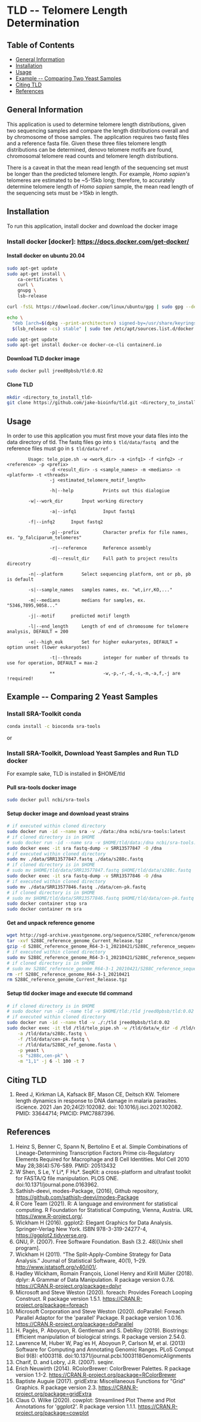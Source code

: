 # TLD -- Telomere Length Determination

## Table of Contents
* [General Information](#info)
* [Installation](#install)
* [Usage](#usage)
* [Example -- Comparing Two Yeast Samples](#example)
* [Citing TLD](#cite)
* [References](#ref)

## <a name="info"></a>General Information
This application is used to determine telomere length distributions, given two sequencing samples and compare the length distributions overall and by chromosome of those samples. The application requires two fastq files and a reference fasta file. Given these three files telomere length distributions can be determined, denovo telomere motifs are found, chromosomal telomere read counts and telomere length distributions. 

There is a caveat in that the mean read length of the sequencing set must be longer than the predicted telomere length. For example, *Homo sapien's* telomeres are estimated to be ~5-15kb long; therefore, to accurately determine telomere length of *Homo sapien* sample, the mean read length of the sequencing sets must be >15kb in length.

## <a name="install"></a>Installation
To run this application, install docker and download the docker image

### Install docker [docker]: https://docs.docker.com/get-docker/

#### Install docker on ubuntu 20.04
```sh
sudo apt-get update
sudo apt-get install \
    ca-certificates \
    curl \
    gnupg \
    lsb-release

curl -fsSL https://download.docker.com/linux/ubuntu/gpg | sudo gpg --dearmor -o /usr/share/keyrings/docker-archive-keyring.gpg

echo \
  "deb [arch=$(dpkg --print-architecture) signed-by=/usr/share/keyrings/docker-archive-keyring.gpg] https://download.docker.com/linux/ubuntu \
  $(lsb_release -cs) stable" | sudo tee /etc/apt/sources.list.d/docker.list > /dev/null

sudo apt-get update
sudo apt-get install docker-ce docker-ce-cli containerd.io

```

#### Download TLD docker image
```sh
sudo docker pull jreed0pbsb/tld:0.02
```

#### Clone TLD
```sh
mkdir <directory_to_install_tld>
git clone https://github.com/jake-bioinfo/tld.git <directory_to_install_tld>
```

## <a name="usage"></a>Usage
In order to use this application you must first move your data files into the data directory of tld. The fastq files go into ```$ tld/data/fastq ``` and the reference files must go in ```$ tld/data/ref ```. 

```
        Usage: telo_pipe.sh -w <work_dir> -a <infq1> -f <infq2> -r <reference> -p <prefix> 
			    -d <result_dir> -s <sample_names> -m <medians> -n <platform> -t <threads>
			    -j <estimated_telomere_motif_length>

                -h|--help       	Prints out this dialogiue
		
		-w|--work_dir		Input working directory

                -a|--infq1      	Input fastq1 
		
		-f|--infq2		Input fastq2

                -p|--prefix     	Character prefix for file names, ex. "p_falciparum_telomeres"

                -r|--reference  	Reference assembly

                -d|--result_dir 	Full path to project results direcotry

		-n|--platform		Select sequencing platform, ont or pb, pb is default

		-s|--sample_names	samples names, ex. "wt,irr,KO,..."

		-m|--medians		medians for samples, ex. "5346,7895,9058..."

		-j|--motif		predicted motif length

		-l|--end_length		Length of end of chromosome for telomere analysis, DEFAULT = 200

		-e|--high_euk		Set for higher eukaryotes, DEFAULT = option unset (lower eukaryotes)

                -t|--threads    	integer for number of threads to use for operation, DEFAULT = max-2

                **              	-w,-p,-r,-d,-s,-m,-a,f,-j are !required!

```

## <a name="example"></a>Example -- Comparing 2 Yeast Samples

### Install SRA-Toolkit conda

```sh
conda install -c bioconda sra-tools
```

or

### Install SRA-Toolkit, Download Yeast Samples and Run TLD docker
For example sake, TLD is installed in $HOME/tld


#### Pull sra-tools docker image
```sh
sudo docker pull ncbi/sra-tools
```

#### Setup docker image and download yeast strains
```sh
# if executed within cloned directory
sudo docker run -id --name sra -v ./data:/dna ncbi/sra-tools:latest
# if cloned directory is in $HOME
# sudo docker run -id --name sra -v $HOME/tld/data:/dna ncbi/sra-tools:latest
sudo docker exec -it sra fastq-dump -v SRR13577847 -O /dna
# if executed within cloned directory
sudo mv ./data/SRR13577847.fastq ./data/s288c.fastq
# if cloned directory is in $HOME
# sudo mv $HOME/tld/data/SRR13577847.fastq $HOME/tld/data/s288c.fastq
sudo docker exec -it sra fastq-dump -v SRR13577846 -O /dna
# if executed within cloned directory
sudo mv ./data/SRR13577846.fastq ./data/cen-pk.fastq
# if cloned directory is in $HOME
# sudo mv $HOME/tld/data/SRR13577846.fastq $HOME/tld/data/cen-pk.fastq
sudo docker container stop sra
sudo docker container rm sra
```

#### Get and unpack reference genome
```sh
wget http://sgd-archive.yeastgenome.org/sequence/S288C_reference/genome_releases/S288C_reference_genome_Current_Release.tgz
tar -xvf S288C_reference_genome_Current_Release.tgz
gzip -d S288C_reference_genome_R64-3-1_20210421/S288C_reference_sequence_R64-3-1_20210421.fsa.gz
# if executed within cloned directory
sudo mv S288C_reference_genome_R64-3-1_20210421/S288C_reference_sequence_R64-3-1_20210421.fsa $HOME/tld/data/S288C_ref_genome.fasta
# if cloned directory is in $HOME
# sudo mv S288C_reference_genome_R64-3-1_20210421/S288C_reference_sequence_R64-3-1_20210421.fsa $HOME/tld/data/S288C_ref_genome.fasta
rm -rf S288C_reference_genome_R64-3-1_20210421
rm S288C_reference_genome_Current_Release.tgz
```

#### Setup tld docker image and execute tld command
```sh
# if cloned directory is in $HOME
# sudo docker run -id --name tld -v $HOME/tld:/tld jreed0pbsb/tld:0.02
# if executed within cloned directory
sudo docker run -id --name tld -v ./:/tld jreed0pbsb/tld:0.02
sudo docker exec -it tld /tld/telo_pipe.sh -w /tld/data/w_dir -d /tld/data/o_dir \
	-a /tld/data/s288c.fastq \
	-f /tld/data/cen-pk.fastq \
	-r /tld/data/S288C_ref_genome.fasta \
	-p yeast \
	-s "s288c,cen-pk" \
	-m "1,1" -j 6 -l 100 -t 7
```

## <a name="cite"></a>Citing TLD
1. Reed J, Kirkman LA, Kafsack BF, Mason CE, Deitsch KW. Telomere length dynamics in response to DNA damage in malaria parasites. iScience. 2021 Jan 20;24(2):102082. doi: 10.1016/j.isci.2021.102082. PMID: 33644714; PMCID: PMC7887396.

## <a name="ref"></a>References
1. Heinz S, Benner C, Spann N, Bertolino E et al. Simple Combinations of Lineage-Determining Transcription Factors Prime cis-Regulatory Elements Required for Macrophage and B Cell Identities. Mol Cell 2010 May 28;38(4):576-589. PMID: 20513432
2. W Shen, S Le, Y Li*, F Hu*. SeqKit: a cross-platform and ultrafast toolkit for FASTA/Q file manipulation. PLOS ONE. doi:10.1371/journal.pone.0163962.
3. Sathish-deevi, modes-Package, (2016), Github repository, https://github.com/sathish-deevi/modes-Package
4. R Core Team (2021). R: A language and environment for statistical computing. R Foundation for Statistical Computing, Vienna, Austria. URL https://www.R-project.org/.
5. Wickham H (2016). ggplot2: Elegant Graphics for Data Analysis. Springer-Verlag New York. ISBN 978-3-319-24277-4, https://ggplot2.tidyverse.org.
6. GNU, P. (2007). Free Software Foundation. Bash (3.2. 48)[Unix shell program].
7. Wickham H (2011). “The Split-Apply-Combine Strategy for Data Analysis.” Journal of Statistical Software, 40(1), 1–29. http://www.jstatsoft.org/v40/i01/.
8. Hadley Wickham, Romain François, Lionel Henry and Kirill Müller (2018). dplyr: A Grammar of Data Manipulation. R package version 0.7.6. https://CRAN.R-project.org/package=dplyr
9. Microsoft and Steve Weston (2020). foreach: Provides Foreach Looping Construct. R package version 1.5.1. https://CRAN.R-project.org/package=foreach
10. Microsoft Corporation and Steve Weston (2020). doParallel: Foreach Parallel Adaptor for the 'parallel' Package. R package version 1.0.16. https://CRAN.R-project.org/package=doParallel
11. H. Pagès, P. Aboyoun, R. Gentleman and S. DebRoy (2019). Biostrings: Efficient manipulation of biological strings. R package version 2.54.0.
12. Lawrence M, Huber W, Pag\`es H, Aboyoun P, Carlson M, et al. (2013) Software for Computing and Annotating Genomic Ranges. PLoS Comput Biol 9(8): e1003118. doi:10.1371/journal.pcbi.1003118GenomicAlignments 
13. Charif, D. and Lobry, J.R. (2007). seqinr. 
14. Erich Neuwirth (2014). RColorBrewer: ColorBrewer Palettes. R package version 1.1-2. https://CRAN.R-project.org/package=RColorBrewer
15. Baptiste Auguie (2017). gridExtra: Miscellaneous Functions for "Grid" Graphics. R package version 2.3. https://CRAN.R-project.org/package=gridExtra
16. Claus O. Wilke (2020). cowplot: Streamlined Plot Theme and Plot Annotations for 'ggplot2'. R package version 1.1.1. https://CRAN.R-project.org/package=cowplot
